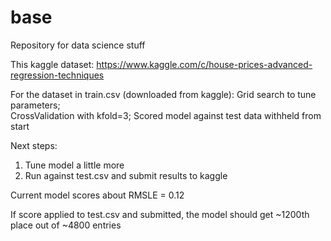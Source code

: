 # base

Repository for data science stuff

This kaggle dataset: https://www.kaggle.com/c/house-prices-advanced-regression-techniques

For the dataset in train.csv (downloaded from kaggle):
  Grid search to tune parameters;  
  CrossValidation with kfold=3;
  Scored model against test data withheld from start

Next steps:
  1) Tune model a little more
  2) Run against test.csv and submit results to kaggle 
  
Current model scores about RMSLE = 0.12
  
If score applied to test.csv and submitted, the model should get ~1200th place out of ~4800 entries




